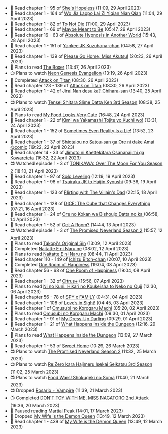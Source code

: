 <!-- ANILIST_ACTIVITY:start -->

-   📖 Read chapter 1 - 95 of [She's Hopeless](https://anilist.co/manga/126944) (11:09, 29 April 2023)
-   📖 Read chapter 1 - 164 of [Wo Jia Laopo Lai Zi Yiqian Nian Qian](https://anilist.co/manga/146267) (11:04, 29 April 2023)
-   📖 Read chapter 1 - 82 of [To Not Die](https://anilist.co/manga/136099) (11:00, 29 April 2023)
-   📖 Read chapter 1 - 69 of [Maybe Meant to Be](https://anilist.co/manga/146139) (05:47, 29 April 2023)
-   📖 Read chapter 16 - 63 of [Absolute Hypnosis in Another World](https://anilist.co/manga/145575) (15:43, 28 April 2023)
-   📖 Read chapter 1 - 151 of [Yankee JK Kuzuhana-chan](https://anilist.co/manga/116822) (04:58, 27 April 2023)
-   📖 Read chapter 1 - 139 of [Please Go Home, Miss Akutsu!](https://anilist.co/manga/113501) (20:23, 26 April 2023)
-   📖 Plans to read [The Boxer](https://anilist.co/manga/119174) (13:47, 26 April 2023)
-   📺 Plans to watch [Neon Genesis Evangelion](https://anilist.co/anime/30) (13:19, 26 April 2023)
-   📖 Completed [Attack on Titan](https://anilist.co/manga/53390) (08:30, 26 April 2023)
-   📖 Read chapter 123 - 139 of [Attack on Titan](https://anilist.co/manga/53390) (08:30, 26 April 2023)
-   📖 Read chapter 1 - 42 of [Jirai Nan desu ka? Chihara-san](https://anilist.co/manga/137714) (13:40, 25 April 2023)
-   📺 Plans to watch [Tensei Shitara Slime Datta Ken 3rd Season](https://anilist.co/anime/156822) (08:38, 25 April 2023)
-   📖 Plans to read [My Food Looks Very Cute](https://anilist.co/manga/129345) (16:48, 24 April 2023)
-   📖 Read chapter 1 - 22 of [Kimi wa Yakamashi Tojite yo Kuchi wo!](https://anilist.co/manga/149337) (13:31, 24 April 2023)
-   📖 Read chapter 1 - 152 of [Sometimes Even Reality Is a Lie!](https://anilist.co/manga/113076) (13:52, 23 April 2023)
-   📖 Read chapter 1 - 37 of [Shiotaiou no Satou-san ga Ore ni dake Amai @comic](https://anilist.co/manga/123130) (19:22, 22 April 2023)
-   📖 Read chapter 14 - 33 of [Jimoto ni Kaettekitara Osananajimi ga Kowareteta](https://anilist.co/manga/150890) (16:32, 22 April 2023)
-   📺 Watched episode 1 - 3 of [TONIKAWA: Over The Moon For You Season 2](https://anilist.co/anime/141208) (18:10, 21 April 2023)
-   📖 Read chapter 1 - 97 of [Solo Leveling](https://anilist.co/manga/105398) (12:19, 19 April 2023)
-   📖 Read chapter 1 - 98 of [Tsuiraku JK to Haijin Kyoushi](https://anilist.co/manga/99737) (09:36, 19 April 2023)
-   📖 Read chapter 1 - 123 of [Flirting with The Villain's Dad](https://anilist.co/manga/117581) (22:15, 18 April 2023)
-   📖 Read chapter 1 - 128 of [DICE: The Cube that Changes Everything](https://anilist.co/manga/85208) (07:21, 16 April 2023)
-   📖 Read chapter 1 - 24 of [Ore no Kokan wa Bishoujo Datta no ka ](https://anilist.co/manga/147902) (06:58, 14 April 2023)
-   📖 Read chapter 1 - 52 of [Got A Room?](https://anilist.co/manga/129808) (14:44, 13 April 2023)
-   📺 Watched episode 1 - 3 of [The Promised Neverland Season 2](https://anilist.co/anime/108725) (15:57, 12 April 2023)
-   📖 Plans to read [Takopi's Original Sin](https://anilist.co/manga/142568) (13:09, 12 April 2023)
-   📖 Completed [Naitatte E ni Naru ne](https://anilist.co/manga/115347) (08:02, 12 April 2023)
-   📖 Plans to read [Naitatte E ni Naru ne](https://anilist.co/manga/115347) (08:44, 11 April 2023)
-   📖 Read chapter 110 - 149 of [Ichizu Bitch-chan](https://anilist.co/manga/119121) (20:07, 10 April 2023)
-   📖 Completed [One Room of Happiness](https://anilist.co/manga/100557) (19:04, 08 April 2023)
-   📖 Read chapter 56 - 68 of [One Room of Happiness](https://anilist.co/manga/100557) (19:04, 08 April 2023)
-   📖 Read chapter 1 - 32 of [Citrus+](https://anilist.co/manga/103884) (15:56, 07 April 2023)
-   📖 Plans to read [Ni no Kuni: Hikari no Koukeisha to Neko no Ouji](https://anilist.co/manga/118300) (12:30, 06 April 2023)
-   📖 Read chapter 56 - 78 of [SPY x FAMILY](https://anilist.co/manga/108556) (04:31, 04 April 2023)
-   📖 Read chapter 1 - 108 of [Love’s in Sight!](https://anilist.co/manga/107445) (04:45, 03 April 2023)
-   📖 Read chapter 1 of [Omusubi no Korogaru Machi](https://anilist.co/manga/129980) (05:20, 02 April 2023)
-   📖 Plans to read [Omusubi no Korogaru Machi](https://anilist.co/manga/129980) (09:30, 01 April 2023)
-   📖 Read chapter 1 - 91 of [My Dress-Up Darling](https://anilist.co/manga/101583) (09:29, 01 April 2023)
-   📖 Read chapter 1 - 21 of [What Happens Inside the Dungeon](https://anilist.co/manga/117728) (12:16, 29 March 2023)
-   📖 Plans to read [What Happens Inside the Dungeon](https://anilist.co/manga/117728) (13:09, 27 March 2023)
-   📖 Read chapter 1 - 53 of [Sweet Home](https://anilist.co/manga/100954) (10:29, 26 March 2023)
-   📺 Plans to watch [The Promised Neverland Season 2](https://anilist.co/anime/108725) (11:32, 25 March 2023)
-   📺 Plans to watch [Re:Zero kara Hajimeru Isekai Seikatsu 3rd Season](https://anilist.co/anime/163134) (11:02, 25 March 2023)
-   📺 Plans to watch [Food Wars! Shokugeki no Soma](https://anilist.co/anime/20923) (11:40, 21 March 2023)
-   📺 Dropped [Rosario + Vampire](https://anilist.co/anime/2993) (11:39, 21 March 2023)
-   📺 Completed [DON'T TOY WITH ME, MISS NAGATORO 2nd Attack](https://anilist.co/anime/140596) (19:36, 20 March 2023)
-   📖 Paused reading [Martial Peak](https://anilist.co/manga/104494) (14:01, 17 March 2023)
-   📖 Dropped [My Wife is the Demon Queen](https://anilist.co/manga/107966) (13:49, 12 March 2023)
-   📖 Read chapter 1 - 439 of [My Wife is the Demon Queen](https://anilist.co/manga/107966) (13:49, 12 March 2023)

<!-- ANILIST_ACTIVITY:end -->
